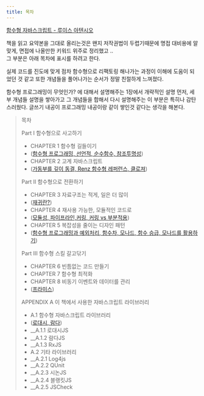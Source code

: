 ```yaml
---
title: 목차
---
```


[함수형 자바스크립트 - 루이스 아텐시오](https://www.hanbit.co.kr/store/books/look.php?p_code=B2731337630)

책을 읽고 요약본을 그대로 올리는것은 왠지 저작권법이 두렵기때문에 
명접 대비용에 알맞게, 면접에 나올만한 키워드 위주로 정리했고 ..  
그 부분은 아래 목차에 표시를 하려고 한다. 

실제 코드를 진도에 맞게 점차 함수형으로 리팩토링 해나가는 과정이 
이해에 도움이 되었던 것 같고 
또한 개념들을 풀어나가는 순서가 정말 친절하게 느껴졌다. 

함수형 프로그래밍이 무엇인가? 에 대해서 설명해주는 1장에서
개략적인 설명 먼저, 세부 개념들 설명을 쌓아가고 그 개념들을 합해서 
다시 설명해주는 이 부분은 특히나 감탄스러웠다. 
글쓰기 내공이 프로그래밍 내공이랑 같이 쌓인것 같다는 생각을 해본다. 

> 목차 
>
> Part I 함수형으로 사고하기 
>  - CHAPTER 1 함수형 길들이기 
>  - ([함수형 프로그래밍, 선언적, 순수함수, 참조투명성](./2.md))
>  - CHAPTER 2 고계 자바스크립트 
>  - ([가동부를 깊이 동결, Renz 함수형 레퍼런스, 클로져](./3.md))
>
> Part II 함수형으로 전환하기 
> - CHAPTER 3 자료구조는 적게, 일은 더 많이 
> - ([재귀란?](./4.md))
> - CHAPTER 4 재사용 가능한, 모듈적인 코드로 
> - ([모듈성, 파이프라인,커링, 커링 vs 부분적용](./5.md))
> - CHAPTER 5 복잡성을 줄이는 디자인 패턴 
> - ([함수형 프로그래밍과 예외처리, 함수차, 모나드, 함수 승급, 모나드를 활용하기](./6.md))
>
> Part III 함수형 스킬 갈고닦기
> - CHAPTER 6 빈틈없는 코드 만들기 
> - CHAPTER 7 함수형 최적화 
> - CHAPTER 8 비동기 이벤트와 데이터를 관리 
> - ([프라미스](./8.md))
>
> APPENDIX A 이 책에서 사용한 자바스크립트 라이브러리
> - A.1 함수형 자바스크립트 라이브러리
> - ([로대시, 람다](./9.md))
> - __A.1.1 로대시JS
> - __A.1.2 람다JS
> - __A.1.3 RxJS
> - A.2 기타 라이브러리
> - __A.2.1 Log4js
> - __A.2.2 QUnit
> - __A.2.3 시논JS
> - __A.2.4 블랭킷JS
> - __A.2.5 JSCheck